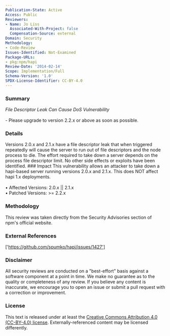 ```yaml
---
Publication-State: Active
Access: Public
Reviewers:
- Name: Jo Liss
  Associated-With-Project: false
  Compensation-Source: external
Domain: Security
Methodology:
- Code-Review
Issues-Identified: Not-Examined
Package-URLs:
- pkg:npm/hapi
Review-Date: '2014-02-14'
Scope: Implementation/Full
Schema-Version: '1.0'
SPDX-License-Identifier: CC-BY-4.0
---
```

### Summary
*File Descriptor Leak Can Cause DoS Vulnerability*<br><br>- Please upgrade to version 2.2.x or above as soon as possible.
### Details
Versions 2.0.x and 2.1.x have a file descriptor leak that when triggered repeatedly will cause the server to run out of file descriptors and the node process to die. The effort required to take down a server depends on the process file descriptor limit. No other side effects or exploits have been identified.  ### Impact  This vulnerability allows an attacker to take down a hapi-based server running versions 2.0.x and 2.1.x.  This does NOT affect hapi 1.x deployments.
<br><br>• Affected Versions: 2.0.x || 2.1.x
<br>• Patched Versions: >= 2.2.x
### Methodology
This review was taken directly from the Security Advisories section of npm's official website.
### External References
['https://github.com/spumko/hapi/issues/1427']
### Disclaimer
All security reviews are conducted on a "best-effort" basis against a software component at a point in time. We make no guarantee as to the quality or completeness of any review. If you believe any content is inaccurate, we encourage you to open an issue or submit a pull request with a correction or improvement.
### License
This text is released under at least the [Creative Commons Attribution 4.0 (CC-BY-4.0) license](https://creativecommons.org/licenses/by/4.0/legalcode.txt). Externally-referenced content may be licensed differently.
